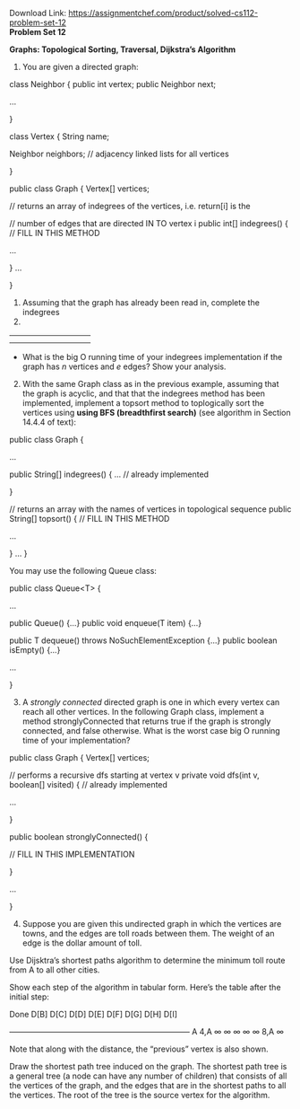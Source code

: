 Download Link: https://assignmentchef.com/product/solved-cs112-problem-set-12
<br>
<strong>Problem Set 12</strong>

<strong>Graphs: Topological Sorting, Traversal, Dijkstra’s Algorithm</strong>

<ol>

 <li>You are given a directed graph:</li>

</ol>

class Neighbor {       public int vertex;       public Neighbor next;

…

}

class Vertex {       String name;

Neighbor neighbors; // adjacency linked lists for all vertices

}

public class Graph {       Vertex[] vertices;




// returns an array of indegrees of the vertices, i.e. return[i] is the

// number of edges that are directed IN TO vertex i       public int[] indegrees() {         // FILL IN THIS METHOD

…

}       …

}

<ol>

 <li>Assuming that the graph has already been read in, complete the indegrees</li>

 <li></li>

</ol>

<table>

 <tbody>

  <tr>

   <td width="113"></td>

  </tr>

  <tr>

   <td></td>

   <td></td>

  </tr>

 </tbody>

</table>

<ul>

 <li>What is the big O running time of your indegrees implementation if the graph has <em>n</em> vertices and <em>e</em> edges? Show your analysis.</li>

</ul>

<ol start="2">

 <li>With the same Graph class as in the previous example, assuming that the graph is acyclic, and that that the indegrees method has been implemented, implement a topsort method to toplogically sort the vertices using <strong>using BFS (breadthfirst search)</strong> (see algorithm in Section 14.4.4 of text):</li>

</ol>

public class Graph {

…

public String[] indegrees() {          … // already implemented

}




// returns an array with the names of vertices in topological sequence       public String[] topsort() {         // FILL IN THIS METHOD

…

}       …    }

You may use the following Queue class:




public class Queue&lt;T&gt; {

…

public Queue() {…}       public void enqueue(T item) {…}

public T dequeue() throws NoSuchElementException {…}       public boolean isEmpty() {…}

…

}




<ol start="3">

 <li>A <em>strongly connected</em> directed graph is one in which every vertex can reach all other vertices. In the following Graph class, implement a method stronglyConnected that returns true if the graph is strongly connected, and false otherwise. What is the worst case big O running time of your implementation?</li>

</ol>

public class Graph {       Vertex[] vertices;




// performs a recursive dfs starting at vertex v       private void dfs(int v, boolean[] visited) {           // already implemented

…

}

public boolean stronglyConnected() {

// FILL IN THIS IMPLEMENTATION

}




…

}

<ol start="4">

 <li>Suppose you are given this undirected graph in which the vertices are towns, and the edges are toll roads between them. The weight of an edge is the dollar amount of toll.</li>

</ol>

Use Dijsktra’s shortest paths algorithm to determine the minimum toll route from A to all other cities.

Show each step of the algorithm in tabular form. Here’s the table after the initial step:

Done   D[B]    D[C]    D[D]    D[E]    D[F]    D[G]    D[H]    D[I]

———————————————————————      A     4,A      ∞       ∞       ∞       ∞       ∞     8,A       ∞

Note that along with the distance, the “previous” vertex is also shown.

Draw the shortest path tree induced on the graph. The shortest path tree is a general tree (a node can have any number of children) that consists of all the vertices of the graph, and the edges that are in the shortest paths to all the vertices. The root of the tree is the source vertex for the algorithm.